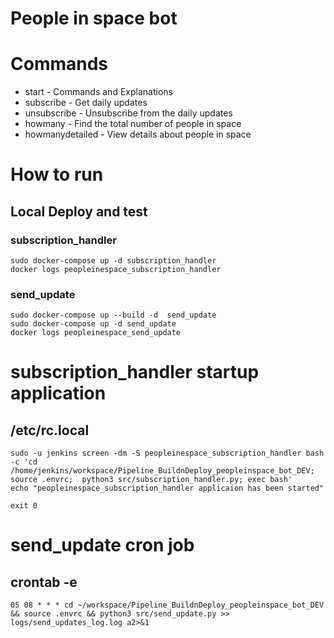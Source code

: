 # People in space bot



# Commands
- start - Commands and Explanations
- subscribe - Get daily updates
- unsubscribe - Unsubscribe from the daily updates
- howmany - Find the total number of people in space
- howmanydetailed - View details about people in space



# How to run


## Local Deploy and test

### subscription_handler
```
sudo docker-compose up -d subscription_handler
docker logs peopleinespace_subscription_handler

```


### send_update
```
sudo docker-compose up --build -d  send_update
sudo docker-compose up -d send_update
docker logs peopleinespace_send_update
```


# subscription_handler startup application
##  /etc/rc.local
```
sudo -u jenkins screen -dm -S peopleinespace_subscription_handler bash -c 'cd /home/jenkins/workspace/Pipeline_BuildnDeploy_peopleinspace_bot_DEV; source .envrc;  python3 src/subscription_handler.py; exec bash'
echo "peopleinespace_subscription_handler applicaion has been started"

exit 0
```

# send_update cron job
## crontab -e
```
05 08 * * * cd ~/workspace/Pipeline_BuildnDeploy_peopleinspace_bot_DEV && source .envrc && python3 src/send_update.py >> logs/send_updates_log.log a2>&1
```
